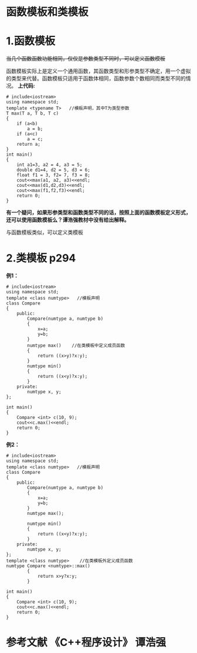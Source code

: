# 函数模板和类模板

# 1.函数模板
~~当几个函数函数功能相同，仅仅是参数类型不同时，可以定义函数模板~~

函数模板实际上是定义一个通用函数，其函数类型和形参类型不确定，用一个虚拟的类型来代替。函数模板只适用于函数体相同，函数参数个数相同而类型不同的情况。
**上代码:**
```
# include<iostream>
using namespace std;
template <typename T>   //模板声明，其中T为类型参数
T max(T a, T b, T c)
{
	if (a<b) 
		a = b;
	if (a<c)
		a = c;
	return a;
}
int main()
{
	int a1=3, a2 = 4, a3 = 5;
	double d1=4, d2 = 5, d3 = 6;
	float f1 = 3, f2= 7, f3 = 8;
	cout<<max(a1, a2, a3)<<endl;
	cout<<max(d1,d2,d3)<<endl;
	cout<<max(f1,f2,f3)<<endl;
	return 0;
}
```
**有一个疑问，如果形参类型和函数类型不同的话，按照上面的函数模板定义形式，还可以使用函数模板么？谭浩强教材中没有给出解释。**


与函数模板类似，可以定义类模板     

# 2.类模板 p294
**例1：**
```
# include<iostream>
using namespace std;
template <class numtype>   //模板声明
class Compare   
{
	public:
		Compare(numtype a, numtype b)   
		{
			x=a;
			y=b;
		}
		numtype max()    //在类模板中定义成员函数
		{
			return ((x>y)?x:y);
		}
		numtype min()
		{
			return ((x<y)?x:y);
		}
	private:
		numtype x, y;
};

int main()
{
	Compare <int> c(10, 9);
	cout<<c.max()<<endl;
	return 0;
}
```
**例2：**
```
# include<iostream>
using namespace std;
template <class numtype>   //模板声明
class Compare   
{
	public:
		Compare(numtype a, numtype b)
		{
			x=a;
			y=b;
		}
		numtype max();
	
		numtype min()
		{
			return ((x<y)?x:y);
		}
	private:
		numtype x, y;
};
template <class numtype>    //在类模板外定义成员函数
numtype Compare <numtype>::max()
		{
			return x>y?x:y;
		}

int main()
{
	Compare <int> c(10, 9);
	cout<<c.max()<<endl;
	return 0;
}
```
# 参考文献 《C++程序设计》 谭浩强